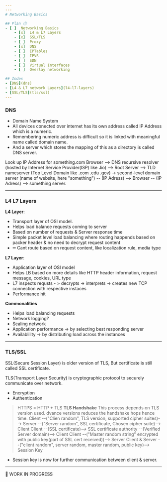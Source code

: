 ```yaml
---
---
# Networking Basics

## Plan 🕙
- [ ]  Networking Basics
    - [x]  L4 & L7 Layers
    - [x]  SSL/TLS
    - [ ]  Proxy
    - [x]  DNS
    - [ ]  IPTables
    - [ ]  IPVS
    - [ ]  SDN
    - [ ]  Virtual Interfaces
    - [ ]  Overlay networking

## Index
- [DNS](dns)
- [L4 & L7 network Layers](l4-l7-layers)
- [SSL/TLS](tls/ssl)
---
```

### DNS
- Domain Name System
- All devices conected over internet has its own address called IP Address which is a numeric.
- Remembering numeric address is difficult so it is linked with meaningful name called domain name.
- And a server which stores the mapping of this as a directory is called DNS server.

Look up IP Address for something.com
Browser --> DNS recursive resolver (hosted by Internet Service Provider(ISP) like Jio) --> Root Server --> TLD nameserver (Top Level Domain like .com .edu .gov) -> second-level domain server (name of website, here "something") -- (IP Adress) --> Browser -- (IP Adress) --> something server.

---
### L4 L7 Layers
**L4 Layer**:
- Transport layer of OSI model.
- Helps load balance requests coming to server
- Based on number of requests & Server response time
- Simple packet level load balancing where routing happends based on packer header & no need to decrypt request content
- ➖ Cant route based on request content, like localization rule, media type

**L7 Layer**:
- Application layer  of OSI model
- Helps LB based on more details like HTTP header information, request message, cookies, URL type
- L7 inspects requsts - > decrypts -> interprets -> creates new TCP connection with respective instaces
- Performance hit

**Commonalities**
- Helps load balancing requests
- Network logging?
- Scaling network
- Application performance -> by selecting best responding server
- Availablility -> by distributing load across the instances

---
### TLS/SSL
SSL(Secure Session Layer) is older version of TLS, But certificate is still called SSL certificate.

TLS(Transport Layer Security) is cryptographic protocol to securely communicate over network.
- Encryption
- Authentication

> HTTPS = HTTP + TLS
**TLS Handshake**
This process depends on TLS version used. dvance versions reduces the handshake hops hence time.
 > Client --("Clien random", TLS version, supported cipher suites)--> Server --("Server random", SSL certificate, Chosen cipher suite)--> Client
 > Client --(SSL certificate)--> SSL certificate authority --(Verified Server domain)--> Client
 > Client --("Master random string" encrypted with public key(part of SSL cert received))--> Server
 > Client & Server --("client random", server random, master random, public key)--> Session Key
 
 - Session key is now for further communication between client & server.

---

👷 WORK IN PROGRESS
